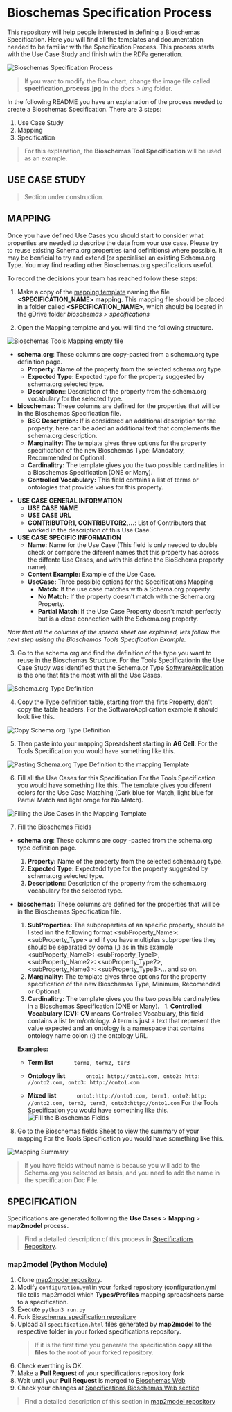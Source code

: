 # Bioschemas Specification Process
This repository will help people interested in defining a Bioschemas Specification. Here you will find all the templates and documentation needed to be familiar with the Specification Process. This process starts with the Use Case Study and finish with the RDFa generation.

![Bioschemas Specification Process](../master/docs/img/specification_process.jpg)
> If you want to modify the flow chart, change the image file called **specification_process.jpg** in the *docs > img* folder.


In the following README you have an explanation of the process needed to create a Bioschemas Specification. There are 3 steps:
1. Use Case Study
1. Mapping
1. Specification

> For this explanation, the **Bioschemas Tool Specification** will be used as an example.

## USE CASE STUDY
> Section under construction.

## MAPPING

Once you have defined Use Cases you should start to consider what properties are needed to describe the data from your use case. Please try to reuse existing Schema.org properties (and definitions) where possible. It may be benficial to try and extend (or specialise) an existing Schema.org Type.  You may find reading other Bioschemas.org specifications useful.

To record the decisions your team has reached follow these steps:

1. Make a copy of the [mapping template](https://drive.google.com/open?id=0Bw_p-HKWUjHoQ2RkUUthWVd3RG8) naming the file **<SPECIFICATION_NAME> mapping**. This mapping file should be placed in a folder called **<SPECIFICATION_NAME>**, which should be located in the gDrive folder *bioschemas > specifications*

1. Open the Mapping template and you will find the following structure.

![Bioschemas Tools Mapping empty file](../master/docs/img/mapping_empty_file.png)
  + **schema.org**: These columns are copy-pasted from a schema.org type definition page.
    - **Property:** Name of the property from the selected schema.org type.
    - **Expected Type:** Expected type for the property suggested by schema.org selected type.
    - **Description:**: Description of the property from the schema.org vocabulary for the selected type.
  + **bioschemas:** These columns are defined for the properties that will be in the Bioschemas Specification file.
    - **BSC Description:** If is considered an additional description for the property, here can be aded an additional text that complements the schema.org description.
    - **Marginality:** The template gives three options for the property specification of the new Bioschemas Type: Mandatory, Recommended or Optional. 
    - **Cardinalitry:**	The template gives you the two possible cardinalities in a Bioschemas Specification (ONE or Many).
    - **Controlled Vocabulary:** 
      This field contains a list of terms or ontologies that provide values for this property.
      
  - **USE CASE GENERAL INFORMATION**
    + **USE CASE NAME**
    + **USE CASE URL**
    + **CONTRIBUTOR1, CONTRIBUTOR2,...**: List of Contributors that worked in the description of this Use Case.
  - **USE CASE SPECIFIC INFORMATION** 
    + **Name:** Name for the Use Case (This field is only needed to double check or compare the diferent names that this property has across the diffente Use Cases, and with this define the BioSchema property name).
    + **Content Example:** Example of the Use Case.
    + **UseCase:** Three possible options for the Specifications Mapping 
      - **Match:** If the use case matches with a Schema.org property.
      - **No Match:** If the property doesn't match with the Schema.org Property.
      - **Partial Match**: If the Use Case Property doesn't match perfectly but is a close connection with the Schema.org property.
      
      
_Now that all the columns of the spread sheet are explained, lets follow the next step usisng the Bioschemas Tools Specification Example._

3. Go to the schema.org and find the definition of the type you want to reuse in the Bioschemas Structure.
For the Tools Specificationin the Use Case Study was identified that the Schema.or Type [SoftwareApplication](http://schema.org/SoftwareApplication) is the one that fits the most with all the Use Cases.

![Schema.org Type Definition](../master/docs/img/schema_org_type.png)

4. Copy the Type definition table, starting from the firts Property, don't copy the table headers.
For the SoftwareApplication example it should look like this.

![Copy Schema.org Type Definition](../master/docs/img/schema_org_type_copy.png)

5. Then paste into your mapping Spreadsheet starting in **A6 Cell**.
For the Tools Specification you would have something like this.

![Pasting Schema.org Type Definition to the mapping Template](../master/docs/img/schema_org_paste_template.png)


6. Fill all the Use Cases for this Specification
For the Tools Specification you would have something like this. The template gives you diferent colors for the Use Case Matching (Dark blue for Match, light blue for Partial Match and light ornge for No Match).

![Filling the Use Cases in the Mapping Template](../master/docs/img/fill_mapping_template_UC.png)

7. Fill the Bioschemas Fields
  + **schema.org**: These columns are copy -pasted from the schema.org type definition page.
    1. **Property:** Name of the property from the selected schema.org type.
    1. **Expected Type:** Expectedd type for the property suggested by schema.org selected type.
    1. **Description:**: Description of the property from the schema.org vocabulary for the selected type.
  + **bioschemas:** These columns are defined for the properties that will be in the Bioschemas Specification file.
    1. **SubProperties:** The subproperties of an specific property, should be listed inn the following format <subProperty_Name>: <subProperty_Type> and if you have multiples subproperties they should be separated by coma (,) as in this example  <subProperty_Name1>: <subProperty_Type1>, <subProperty_Name2>: <subProperty_Type2>, <subProperty_Name3>: <subProperty_Type3>... and so on.
    1. **Marginality:** The template gives three options for the property specification of the new Bioschemas Type, Minimum, Recomended or Optional. 
    1. **Cardinalitry:**	The template gives you the two possible cardinalyties in a Bioschemas Specification (ONE or Many).
    1. **Controlled Vocabulary (CV):** 
**CV** means Controlled Vocabulary, this field contains a list term/ontology. A term is just a text that represent the value expected and an ontology is a namespace that contains ontology name colon (:) the ontology URL.

      **Examples:**

      - **Term list**
            ```term1, term2, ter3```

      - **Ontology list**
            ```onto1: http://onto1.com, onto2: http: //onto2.com, onto3: http://onto1.com```

      - **Mixed list**
            ```onto1:http://onto1.com, term1, onto2:http: //onto2.com, term2, term3, onto3:http://onto1.com``` 
            For the Tools Specification you would have something like this.
               ![Fill the Bioschemas Fields](../master/docs/img/bioschemas_mapping.png)

8. Go to the Bioschemas fields Sheet to view the summary of your mapping
For the Tools Specification you would have something like this.

![Mapping Summary](../master/docs/img/mapping_summary.png)
> If you have fields without name is because you will add to the Schema.org you selected as basis, and you need to add the name in the specification Doc File.

## SPECIFICATION
Specifications are generated following the **Use Cases** > **Mapping** > **map2model** process.
>Find a detailed description of this process in [Specifications Repository](https://github.com/BioSchemas/specifications).

### map2model (Python Module)

1. Clone [map2model repository](https://github.com/BioSchemas/specifications).
1. Modify ```configuration.yml```in your forked repository (configuration.yml file tells map2model which **Types/Profiles** mapping spreadsheets parse to a specification.
1. Execute ```python3 run.py```
1. Fork [Bioschemas specification repository](https://github.com/BioSchemas/specifications)
1. Upload all ```specification.html``` files generated by **map2model** to the respective folder in your forked specifications repository.
      > If it is the first time you generate the specification **copy all the files** to the root of your forked repository.
1. Check everthing is OK.
1. Make a **Pull Request** of your specifications repository fork
1. Wait until your **Pull Request** is merged to [Bioschemas Web](https://github.com/BioSchemas/bioschemas.github.io)
1. Check your changes at [Specifications Bioschemas Web section](htt://bioschemas.org/bsc_specs)
>Find a detailed description of this section in [map2model repository](https://github.com/BioSchemas/map2model)
